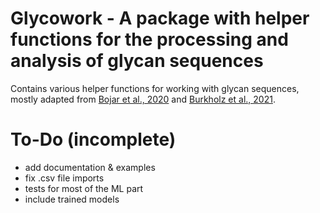 # Glycowork - A package with helper functions for the processing and analysis of glycan sequences

Contains various helper functions for working with glycan sequences, mostly adapted from [Bojar et al., 2020](https://www.cell.com/cell-host-microbe/fulltext/S1931-3128(20)30562-X) and [Burkholz et al., 2021](https://www.biorxiv.org/content/10.1101/2021.03.01.433491v1).

# To-Do (incomplete)
- add documentation & examples
- fix .csv file imports
- tests for most of the ML part
- include trained models
